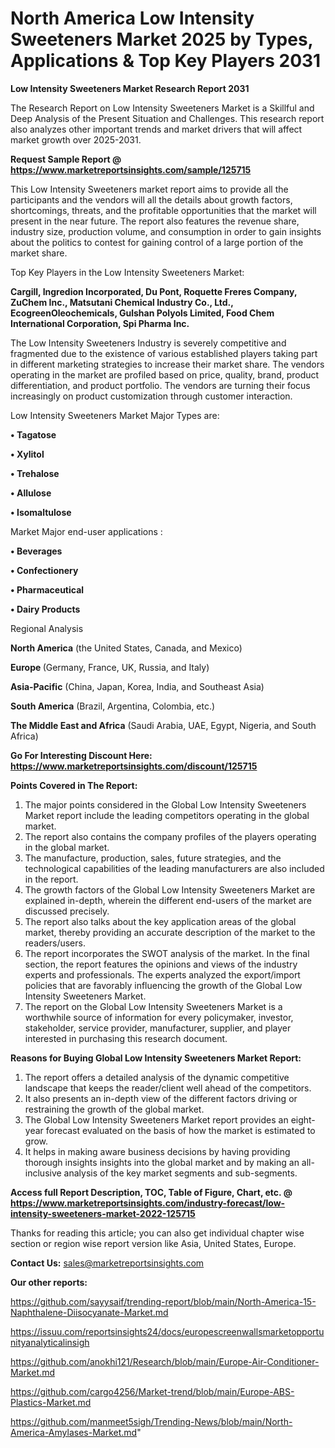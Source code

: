 # North America Low Intensity Sweeteners Market 2025 by Types, Applications & Top Key Players 2031

<strong>Low Intensity Sweeteners Market Research Report 2031</strong>

The Research Report on Low Intensity Sweeteners Market is a Skillful and Deep Analysis of the Present Situation and Challenges. This research report also analyzes other important trends and market drivers that will affect market growth over 2025-2031.

<strong>Request Sample Report @ <a href=https://www.marketreportsinsights.com/sample/125715>https://www.marketreportsinsights.com/sample/125715</a></strong>

This Low Intensity Sweeteners market report aims to provide all the participants and the vendors will all the details about growth factors, shortcomings, threats, and the profitable opportunities that the market will present in the near future. The report also features the revenue share, industry size, production volume, and consumption in order to gain insights about the politics to contest for gaining control of a large portion of the market share.

Top Key Players in the Low Intensity Sweeteners Market:

<strong>Cargill, Ingredion Incorporated, Du Pont, Roquette Freres Company, ZuChem Inc., Matsutani Chemical Industry Co., Ltd., EcogreenOleochemicals, Gulshan Polyols Limited, Food Chem International Corporation, Spi Pharma Inc.</strong>

The Low Intensity Sweeteners Industry is severely competitive and fragmented due to the existence of various established players taking part in different marketing strategies to increase their market share. The vendors operating in the market are profiled based on price, quality, brand, product differentiation, and product portfolio. The vendors are turning their focus increasingly on product customization through customer interaction.

Low Intensity Sweeteners Market Major Types are:

<strong>• Tagatose

• Xylitol

• Trehalose

• Allulose

• Isomaltulose</strong>

Market Major end-user applications :

<strong>• Beverages

• Confectionery

• Pharmaceutical

• Dairy Products</strong>

Regional Analysis

</u><strong><b>North America</b></strong> (the United States, Canada, and Mexico)

<strong><b>Europe </b></strong>(Germany, France, UK, Russia, and Italy)

<strong><b>Asia-Pacific</b></strong> (China, Japan, Korea, India, and Southeast Asia)

<strong><b>South America</b></strong> (Brazil, Argentina, Colombia, etc.)

<strong><b>The Middle East and Africa</b></strong> (Saudi Arabia, UAE, Egypt, Nigeria, and South Africa)

<strong>Go For Interesting Discount Here: <a href=https://www.marketreportsinsights.com/discount/125715>https://www.marketreportsinsights.com/discount/125715</a></strong>

<strong>Points Covered in The Report:</strong>
<ol>
  <li>The major points considered in the Global Low Intensity Sweeteners Market report include the leading competitors operating in the global market.</li>
  <li>The report also contains the company profiles of the players operating in the global market.</li>
  <li>The manufacture, production, sales, future strategies, and the technological capabilities of the leading manufacturers are also included in the report.</li>
  <li>The growth factors of the Global Low Intensity Sweeteners Market are explained in-depth, wherein the different end-users of the market are discussed precisely.</li>
  <li>The report also talks about the key application areas of the global market, thereby providing an accurate description of the market to the readers/users.</li>
  <li>The report incorporates the SWOT analysis of the market. In the final section, the report features the opinions and views of the industry experts and professionals. The experts analyzed the export/import policies that are favorably influencing the growth of the Global Low Intensity Sweeteners Market.</li>
  <li>The report on the Global Low Intensity Sweeteners Market is a worthwhile source of information for every policymaker, investor, stakeholder, service provider, manufacturer, supplier, and player interested in purchasing this research document.</li>
</ol>
<strong>Reasons for Buying Global Low Intensity Sweeteners Market Report:</strong>

<ol>
  <li>The report offers a detailed analysis of the dynamic competitive landscape that keeps the reader/client well ahead of the competitors.</li>
  <li>It also presents an in-depth view of the different factors driving or restraining the growth of the global market.</li>
  <li>The Global Low Intensity Sweeteners Market report provides an eight-year forecast evaluated on the basis of how the market is estimated to grow.</li>
  <li>It helps in making aware business decisions by having providing thorough insights insights into the global market and by making an all-inclusive analysis of the key market segments and sub-segments.</li>
</ol>
<strong>Access full Report Description, TOC, Table of Figure, Chart, etc. @ <a href=https://www.marketreportsinsights.com/industry-forecast/low-intensity-sweeteners-market-2022-125715>https://www.marketreportsinsights.com/industry-forecast/low-intensity-sweeteners-market-2022-125715</a></strong>


Thanks for reading this article; you can also get individual chapter wise section or region wise report version like Asia, United States, Europe.

<strong>Contact Us:</strong>
sales@marketreportsinsights.com

<strong>Our other reports:</strong>

<a href=https://github.com/sayysaif/trending-report/blob/main/North-America-15-Naphthalene-Diisocyanate-Market.md>https://github.com/sayysaif/trending-report/blob/main/North-America-15-Naphthalene-Diisocyanate-Market.md</a>

<a href=https://issuu.com/reportsinsights24/docs/europescreenwallsmarketopportunityanalyticalinsigh>https://issuu.com/reportsinsights24/docs/europescreenwallsmarketopportunityanalyticalinsigh</a>

<a href=https://github.com/anokhi121/Research/blob/main/Europe-Air-Conditioner-Market.md>https://github.com/anokhi121/Research/blob/main/Europe-Air-Conditioner-Market.md</a>

<a href=https://github.com/cargo4256/Market-trend/blob/main/Europe-ABS-Plastics-Market.md>https://github.com/cargo4256/Market-trend/blob/main/Europe-ABS-Plastics-Market.md</a>

<a href=https://github.com/manmeet5sigh/Trending-News/blob/main/North-America-Amylases-Market.md>https://github.com/manmeet5sigh/Trending-News/blob/main/North-America-Amylases-Market.md</a>"
